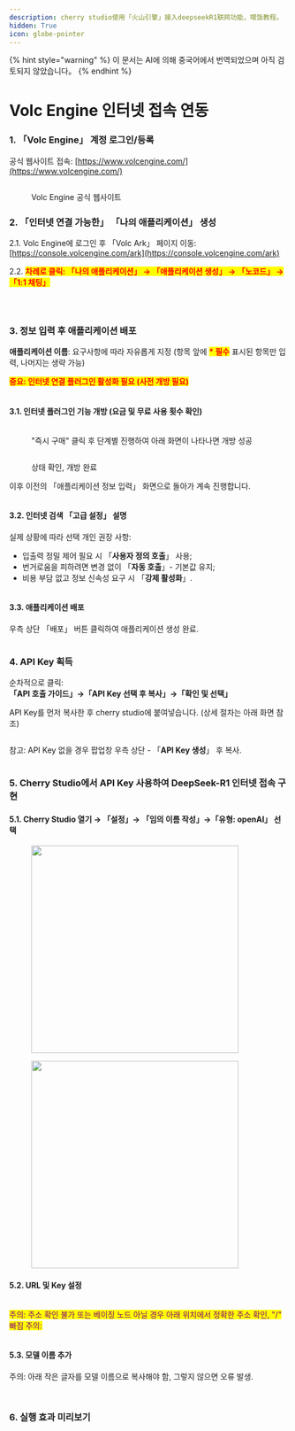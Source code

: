 ```yaml
---
description: cherry studio使用「火山引擎」接入deepseekR1联网功能，喂饭教程。
hidden: True
icon: globe-pointer
---
```


{% hint style="warning" %}
이 문서는 AI에 의해 중국어에서 번역되었으며 아직 검토되지 않았습니다。
{% endhint %}

# Volc Engine 인터넷 접속 연동

### 1. 「Volc Engine」 계정 로그인/등록 <a href="#rclz7" id="rclz7"></a>

공식 웹사이트 접속: [https://www.volcengine.com/](https://www.volcengine.com/)

<figure><img src="../.gitbook/assets/image (51).png" alt=""><figcaption><p>Volc Engine 공식 웹사이트</p></figcaption></figure>

### 2. 「인터넷 연결 가능한」 「나의 애플리케이션」 생성 <a href="#gvzaa" id="gvzaa"></a>

2.1. Volc Engine에 로그인 후 「Volc Ark」 페이지 이동: [https://console.volcengine.com/ark](https://console.volcengine.com/ark)

2.2. <mark style="color:red;">**차례로 클릭: 「나의 애플리케이션」 → 「애플리케이션 생성」 → 「노코드」 → 「1:1 채팅」**</mark> &#x20;

<figure><img src="../.gitbook/assets/image (53).png" alt=""><figcaption></figcaption></figure>

<figure><img src="../.gitbook/assets/image (54).png" alt=""><figcaption></figcaption></figure>

<figure><img src="../.gitbook/assets/image (71).png" alt=""><figcaption></figcaption></figure>

### 3. 정보 입력 후 애플리케이션 배포 <a href="#zzdfe" id="zzdfe"></a>

**애플리케이션 이름**: 요구사항에 따라 자유롭게 지정 (항목 앞에 <mark style="color:red;">**\* 필수**</mark> 표시된 항목만 입력, 나머지는 생략 가능)

<mark style="color:red;">**중요: 인터넷 연결 플러그인 활성화 필요 (사전 개방 필요)**</mark>

<figure><img src="../.gitbook/assets/image (56).png" alt=""><figcaption></figcaption></figure>

#### 3.1. 인터넷 플러그인 기능 개방 (요금 및 무료 사용 횟수 확인) <a href="#mwn38" id="mwn38"></a>

<figure><img src="../.gitbook/assets/image (57).png" alt=""><figcaption><p>"즉시 구매" 클릭 후 단계별 진행하여 아래 화면이 나타나면 개방 성공</p></figcaption></figure>

<figure><img src="../.gitbook/assets/image (58).png" alt=""><figcaption><p>상태 확인, 개방 완료</p></figcaption></figure>

이후 이전의 「애플리케이션 정보 입력」 화면으로 돌아가 계속 진행합니다.

<figure><img src="../.gitbook/assets/image (59).png" alt=""><figcaption></figcaption></figure>

#### 3.2. 인터넷 검색 「고급 설정」 설명 <a href="#sp6uz" id="sp6uz"></a>

실제 상황에 따라 선택 개인 권장 사항:

* 입출력 정밀 제어 필요 시 「**사용자 정의 호출**」 사용;
* 번거로움을 피하려면 변경 없이 「**자동 호출**」- 기본값 유지;
* 비용 부담 없고 정보 신속성 요구 시 「**강제 활성화**」.

<figure><img src="../.gitbook/assets/image (60).png" alt=""><figcaption></figcaption></figure>

#### 3.3. 애플리케이션 배포 <a href="#fe1gf" id="fe1gf"></a>

우측 상단 「배포」 버튼 클릭하여 애플리케이션 생성 완료.

<figure><img src="../.gitbook/assets/image (61).png" alt=""><figcaption></figcaption></figure>

### 4. API Key 획득 <a href="#jtqlu" id="jtqlu"></a>

순차적으로 클릭: **「API 호출 가이드」→「API Key 선택 후 복사」→「확인 및 선택」**

API Key를 먼저 복사한 후 cherry studio에 붙여넣습니다. (상세 절차는 아래 화면 참조)

<figure><img src="../.gitbook/assets/image (62).png" alt=""><figcaption></figcaption></figure>

참고: API Key 없을 경우 팝업창 우측 상단 - 「**API Key 생성**」 후 복사.

<figure><img src="../.gitbook/assets/image (63).png" alt=""><figcaption></figcaption></figure>

### 5. Cherry Studio에서 API Key 사용하여 DeepSeek-R1 인터넷 접속 구현 <a href="#lrefj" id="lrefj"></a>

#### 5.1. Cherry Studio 열기 → 「설정」→ 「임의 이름 작성」→「유형: openAI」 선택 <a href="#dvrbv" id="dvrbv"></a>

<figure><img src="../.gitbook/assets/image (64).png" alt="" width="375"><figcaption></figcaption></figure>

<figure><img src="../.gitbook/assets/image (65).png" alt="" width="375"><figcaption></figcaption></figure>

#### 5.2. URL 및 Key 설정 <a href="#mt8y0" id="mt8y0"></a>

<figure><img src="../.gitbook/assets/image (66).png" alt=""><figcaption></figcaption></figure>

<mark style="color:purple;">주의: 주소 확인 불가 또는 베이징 노드 아닐 경우 아래 위치에서 정확한 주소 확인, "/" 빠짐 주의:</mark>

<figure><img src="../.gitbook/assets/image (67).png" alt=""><figcaption></figcaption></figure>

#### 5.3. 모델 이름 추가 <a href="#qmh3i" id="qmh3i"></a>

주의: 아래 작은 글자를 모델 이름으로 복사해야 함, 그렇지 않으면 오류 발생.

<figure><img src="../.gitbook/assets/image (68).png" alt=""><figcaption></figcaption></figure>

<figure><img src="../.gitbook/assets/image (69).png" alt=""><figcaption></figcaption></figure>

### 6. 실행 효과 미리보기 <a href="#peb2p" id="peb2p"></a>

<figure><img src="../.gitbook/assets/image (70).png" alt=""><figcaption></figcaption></figure>